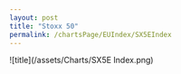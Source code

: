 ```yaml
---
layout: post
title: "Stoxx 50"
permalink: /chartsPage/EUIndex/SX5EIndex
---
```


![title](/assets/Charts/SX5E Index.png)

